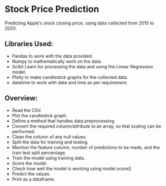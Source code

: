 # Stock Price Prediction

Predicting Apple's stock closing price, using data collected from 2015 to 2020.

## Libraries Used:
* Pandas to work with the data provided.
* Numpy to mathematically work on the data.
* Scikit Learn for processing the data and using the Linear Regression model.
* Plotly to make candlestick graphs for the collected data.
* datetime to work with date and time as per requirement.

## Overview:
* Read the CSV.
* Plot the candlestick graph.
* Define a method that handles data preprocessing.
* Convert the required column/attribute to an array, so that scaling can be performed.
* Clean the column of any null values.
* Split the data for training and testing.
* Mention the feature column, number of predictions to be made, and the train test split percentage.
* Train the model using training data.
* Score the model.
* Check how well the model is working using model.score()
* Predict the values.
* Print as a dataframe.
